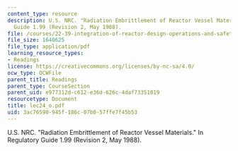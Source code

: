 ```yaml
---
content_type: resource
description: U.S. NRC. "Radiation Embrittlement of Reactor Vessel Materials." In Regulatory
  Guide 1.99 (Revision 2, May 1988).
file: /courses/22-39-integration-of-reactor-design-operations-and-safety-fall-2006/3ac76590945f186c07b057ffe7f45b53_lec24_o.pdf
file_size: 1640625
file_type: application/pdf
learning_resource_types:
- Readings
license: https://creativecommons.org/licenses/by-nc-sa/4.0/
ocw_type: OCWFile
parent_title: Readings
parent_type: CourseSection
parent_uid: e977312d-c612-e36d-626c-4daf73351019
resourcetype: Document
title: lec24_o.pdf
uid: 3ac76590-945f-186c-07b0-57ffe7f45b53
---
```

U.S. NRC. "Radiation Embrittlement of Reactor Vessel Materials." In Regulatory Guide 1.99 (Revision 2, May 1988).